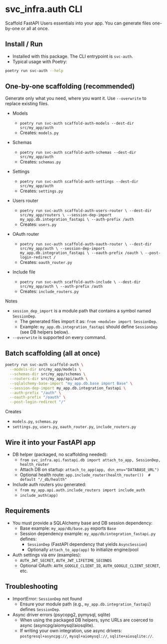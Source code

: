 # svc_infra.auth CLI

Scaffold FastAPI Users essentials into your app. You can generate files one-by-one or all at once.

## Install / Run

- Installed with this package. The CLI entrypoint is `svc-auth`.
- Typical usage with Poetry:

```bash
poetry run svc-auth --help
```

## One-by-one scaffolding (recommended)

Generate only what you need, where you want it. Use `--overwrite` to replace existing files.

- Models
  - `poetry run svc-auth scaffold-auth-models --dest-dir src/my_app/auth`
  - Creates: `models.py`

- Schemas
  - `poetry run svc-auth scaffold-auth-schemas --dest-dir src/my_app/auth`
  - Creates: `schemas.py`

- Settings
  - `poetry run svc-auth scaffold-auth-settings --dest-dir src/my_app/auth`
  - Creates: `settings.py`

- Users router
  - `poetry run svc-auth scaffold-auth-users-router \
      --dest-dir src/my_app/routers \
      --session-dep-import my_app.db.integration_fastapi \
      --auth-prefix /auth`
  - Creates: `users.py`

- OAuth router
  - `poetry run svc-auth scaffold-auth-oauth-router \
      --dest-dir src/my_app/auth \
      --session-dep-import my_app.db.integration_fastapi \
      --oauth-prefix /oauth \
      --post-login-redirect /`
  - Creates: `oauth_router.py`

- Include file
  - `poetry run svc-auth scaffold-auth-include \
      --dest-dir src/my_app/auth \
      --auth-prefix /auth`
  - Creates: `include_routers.py`

Notes
- `session_dep_import` is a module path that contains a symbol named `SessionDep`.
  - The generated files import it as: `from <module> import SessionDep`.
  - Example: `my_app.db.integration_fastapi` should define `SessionDep` (see DB helpers below).
- `--overwrite` is supported on every command.

## Batch scaffolding (all at once)

```bash
poetry run svc-auth scaffold-auth \
  --models-dir src/my_app/models \
  --schemas-dir src/my_app/schemas \
  --routers-dir src/my_app/api/auth \
  --sqlalchemy-base-import "my_app.db.base import Base" \
  --session-dep-import my_app.db.integration_fastapi \
  --auth-prefix "/auth" \
  --oauth-prefix "/oauth" \
  --post-login-redirect "/"
```

Creates
- `models.py`, `schemas.py`
- `settings.py`, `users.py`, `oauth_router.py`, `include_routers.py`

## Wire it into your FastAPI app

- DB helper (packaged, no scaffolding needed):
  - `from svc_infra.api.fastapi.db import attach_to_app, SessionDep, health_router`
  - Attach DB on startup: `attach_to_app(app, dsn_env="DATABASE_URL")`
  - Optional health route: `app.include_router(health_router())  # default "/_db/health"`
- Include auth routers you generated:
  - `from my_app.api.auth.include_routers import include_auth`
  - `include_auth(app)`

## Requirements

- You must provide a SQLAlchemy base and DB session dependency:
  - Base example: `my_app/db/base.py` exports `Base`
  - Session dependency example: `my_app/db/integration_fastapi.py` defines:
    - `SessionDep` (FastAPI dependency that yields `AsyncSession`)
    - Optionally `attach_to_app(app)` to initialize engine/pool
- Auth settings via env (examples):
  - `AUTH_JWT_SECRET`, `AUTH_JWT_LIFETIME_SECONDS`
  - Optional OAuth: `AUTH_GOOGLE_CLIENT_ID`, `AUTH_GOOGLE_CLIENT_SECRET`, etc.

## Troubleshooting

- ImportError: `SessionDep` not found
  - Ensure your module path (e.g., `my_app.db.integration_fastapi`) defines `SessionDep`.
- Async driver errors (psycopg2, pymysql, sqlite)
  - When using the packaged DB helpers, sync URLs are coerced to async (asyncpg/aiomysql/aiosqlite).
  - If writing your own integration, use async drivers: `postgresql+asyncpg://`, `mysql+aiomysql://`, `sqlite+aiosqlite://`.

